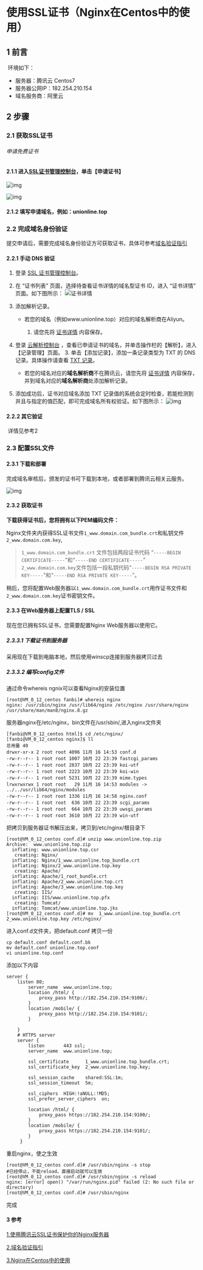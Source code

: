 # 使用SSL证书（Nginx在Centos中的使用）

## 1 前言

​	环境如下：

- 服务器：腾讯云 Centos7
- 服务器公网IP：182.254.210.154
- 域名服务商：阿里云

## 2 步骤

### 2.1 获取SSL证书

###### 申请免费证书

#### 2.1.1 进入[SSL证书管理控制台](https://console.cloud.tencent.com/ssl)，单击【申请证书】

![img](https://mc.qcloudimg.com/static/img/2363dce283c66901c4662f48784661e7/3.png)

![img](https://mc.qcloudimg.com/static/img/bcc0734866a5b04a5d14915782bb1412/4.png)

#### 2.1.2 填写申请域名，例如：unionline.top 

### 2.2 完成域名身份验证

提交申请后，需要完成域名身份验证方可获取证书，具体可参考[域名验证指引](https://cloud.tencent.com/document/product/400/4142?from=10680)

#### 2.2.1 手动 DNS 验证

1. 登录 [SSL 证书管理控制台](https://console.cloud.tencent.com/ssl)。

2. 在 “证书列表” 页面，选择待查看证书详情的域名型证书 ID，进入 “证书详情” 页面。如下图所示：
   ![证书详情](https://main.qcloudimg.com/raw/5a7aed167ebeba8e7c71ff0553fe86dc.png)

3. 添加解析记录。

   - 若您的域名（例如www.unionline.top）对应的域名解析商在Aliyun。

     1. 请您先将 [证书详情](https://cloud.tencent.com/document/product/400/4142#details) 内容保存。
2. 登录 [云解析控制台](https://console.cloud.tencent.com/cns) ，查看已申请证书的域名，并单击操作栏的【解析】，进入【记录管理】页面。
     3. 单击【添加记录】，添加一条记录类型为 TXT 的 DNS 记录。具体操作请查看 [TXT 记录](https://cloud.tencent.com/document/product/302/12648)。
     
   - 若您的域名对应的**域名解析商**不在腾讯云，请您先将 [证书详情](https://cloud.tencent.com/document/product/400/4142#details) 内容保存，并到域名对应的**域名解析商**处添加解析记录。

4. 添加成功后，证书对应域名添加 TXT 记录值的系统会定时检查，若能检测到并且与指定的值匹配，即可完成域名所有权验证。如下图所示：
   ![img](https://main.qcloudimg.com/raw/1a20f029b797d1e5f8e8583516f8972e.png)

#### 2.2.2 其它验证

​	详情见参考2

### 2.3 配置SSL文件

#### 2.3.1 下载和部署

完成域名审核后，颁发的证书可下载到本地，或者部署到腾讯云相关云服务。

![img](https://mc.qcloudimg.com/static/img/ec3b3b9f7bc50e72dbfd254fe20a2e94/6.png)

#### 2.3.2 获取证书

**下载获得证书后，您将拥有以下PEM编码文件：**

Nginx文件夹内获得SSL证书文件`1_www.domain.com_bundle.crt`和私钥文件 `2_www.domain.com.key`,

> `1_www.domain.com_bundle.crt` 文件包括两段证书代码 “`-----BEGIN CERTIFICATE-----`”和“`-----END CERTIFICATE-----`” `2_www.domain.com.key`文件包括一段私钥代码“`-----BEGIN RSA PRIVATE KEY-----`”和“`-----END RSA PRIVATE KEY-----`”。

稍后，您将配置Web服务器以`1_www.domain.com_bundle.crt`用作证书文件和`2_www.domain.com.key`证书密钥文件。

#### 2.3.3 在Web服务器上配置TLS / SSL

现在您已拥有SSL证书，您需要配置Nginx Web服务器以使用它。

##### 2.3.3.1 下载证书到服务器

采用现在下载到电脑本地，然后使用winscp连接到服务器拷贝过去

##### 2.3.3.2 编写config文件

通过命令whereis ngnix可以查看Nginx的安装位置

```
[root@VM_0_12_centos fanbi]# whereis nginx
nginx: /usr/sbin/nginx /usr/lib64/nginx /etc/nginx /usr/share/nginx /usr/share/man/man8/nginx.8.gz
```

服务器nginx在/etc/nginx，bin文件在/usr/sbin/,进入nginx文件夹

```
[fanbi@VM_0_12_centos html]$ cd /etc/nginx/
[fanbi@VM_0_12_centos nginx]$ ll
总用量 40
drwxr-xr-x 2 root root 4096 11月 16 14:53 conf.d
-rw-r--r-- 1 root root 1007 10月 22 23:39 fastcgi_params
-rw-r--r-- 1 root root 2837 10月 22 23:39 koi-utf
-rw-r--r-- 1 root root 2223 10月 22 23:39 koi-win
-rw-r--r-- 1 root root 5231 10月 22 23:39 mime.types
lrwxrwxrwx 1 root root   29 11月 16 14:53 modules -> ../../usr/lib64/nginx/modules
-rw-r--r-- 1 root root 1336 11月 16 14:58 nginx.conf
-rw-r--r-- 1 root root  636 10月 22 23:39 scgi_params
-rw-r--r-- 1 root root  664 10月 22 23:39 uwsgi_params
-rw-r--r-- 1 root root 3610 10月 22 23:39 win-utf

```

把拷贝到服务器证书解压出来，拷贝到/etc/nginx/根目录下

```
[root@VM_0_12_centos conf.d]# unzip www.unionline.top.zip
Archive:  www.unionline.top.zip
  inflating: www.unionline.top.csr
   creating: Nginx/
  inflating: Nginx/1_www.unionline.top_bundle.crt
  inflating: Nginx/2_www.unionline.top.key
   creating: Apache/
  inflating: Apache/1_root_bundle.crt
  inflating: Apache/2_www.unionline.top.crt
  inflating: Apache/3_www.unionline.top.key
   creating: IIS/
  inflating: IIS/www.unionline.top.pfx
   creating: Tomcat/
  inflating: Tomcat/www.unionline.top.jks
[root@VM_0_12_centos conf.d]# mv  1_www.unionline.top_bundle.crt  2_www.unionline.top.key /etc/nginx/
```

进入conf.d文件夹，把default.conf 拷贝一份

```
cp default.conf default.conf.bk
mv default.conf unionline.top.conf
vi unionline.top.conf
```

添加以下内容
```
server {
	listen 80;
        server_name  www.unionline.top;
        location /html/ {
            proxy_pass http://182.254.210.154:9100/;
        }
		location /mobile/ {
            proxy_pass http://182.254.210.154:9101/;
        }

    }
    # HTTPS server
    server {
        listen       443 ssl;
        server_name  www.unionline.top;
     
        ssl_certificate      1_www.unionline.top_bundle.crt;
        ssl_certificate_key  2_www.unionline.top.key;
     
        ssl_session_cache    shared:SSL:1m;
        ssl_session_timeout  5m;
     
        ssl_ciphers  HIGH:!aNULL:!MD5;
        ssl_prefer_server_ciphers  on;
     
        location /html/ {
            proxy_pass https://182.254.210.154:9100/;
        }
        location /mobile/ {
            proxy_pass https://182.254.210.154:9101/;
        }
     }
```

重启nginx，使之生效

```
[root@VM_0_12_centos conf.d]# /usr/sbin/nginx -s stop
#已经停止，不能reload，直接启动就可以生效
[root@VM_0_12_centos conf.d]# /usr/sbin/nginx -s reload
nginx: [error] open() "/var/run/nginx.pid" failed (2: No such file or directory)
[root@VM_0_12_centos conf.d]# /usr/sbin/nginx

```

完成

#### 3 参考

[1.使用腾讯云SSL证书保护你的Nginx服务器](https://cloud.tencent.com/developer/article/1170977)

[2.域名验证指引](https://cloud.tencent.com/document/product/400/4142#ManualVerification)

[3.Nginx在Centos中的使用](https://blog.csdn.net/qq_34039018/article/details/90380284)
